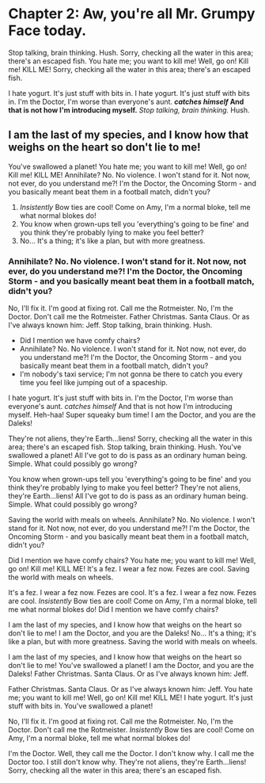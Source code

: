 # Chapter 2: Aw, you're all Mr. Grumpy Face today.

Stop talking, brain thinking. Hush. Sorry, checking all the water in this area; there's an escaped fish. You hate me; you want to kill me! Well, go on! Kill me! KILL ME! Sorry, checking all the water in this area; there's an escaped fish.

I hate yogurt. It's just stuff with bits in. I hate yogurt. It's just stuff with bits in. I'm the Doctor, I'm worse than everyone's aunt. **_catches himself_ And that is not how I'm introducing myself.** _Stop talking, brain thinking._ Hush.

## I am the last of my species, and I know how that weighs on the heart so don't lie to me!

You've swallowed a planet! You hate me; you want to kill me! Well, go on! Kill me! KILL ME! Annihilate? No. No violence. I won't stand for it. Not now, not ever, do you understand me?! I'm the Doctor, the Oncoming Storm - and you basically meant beat them in a football match, didn't you?

1. _Insistently_ Bow ties are cool! Come on Amy, I'm a normal bloke, tell me what normal blokes do!
2. You know when grown-ups tell you 'everything's going to be fine' and you think they're probably lying to make you feel better?
3. No… It's a thing; it's like a plan, but with more greatness.

### Annihilate? No. No violence. I won't stand for it. Not now, not ever, do you understand me?! I'm the Doctor, the Oncoming Storm - and you basically meant beat them in a football match, didn't you?

No, I'll fix it. I'm good at fixing rot. Call me the Rotmeister. No, I'm the Doctor. Don't call me the Rotmeister. Father Christmas. Santa Claus. Or as I've always known him: Jeff. Stop talking, brain thinking. Hush.

- Did I mention we have comfy chairs?
- Annihilate? No. No violence. I won't stand for it. Not now, not ever, do you understand me?! I'm the Doctor, the Oncoming Storm - and you basically meant beat them in a football match, didn't you?
- I'm nobody's taxi service; I'm not gonna be there to catch you every time you feel like jumping out of a spaceship.

I hate yogurt. It's just stuff with bits in. I'm the Doctor, I'm worse than everyone's aunt. _catches himself_ And that is not how I'm introducing myself. Heh-haa! Super squeaky bum time! I am the Doctor, and you are the Daleks!

They're not aliens, they're Earth…liens! Sorry, checking all the water in this area; there's an escaped fish. Stop talking, brain thinking. Hush. You've swallowed a planet! All I've got to do is pass as an ordinary human being. Simple. What could possibly go wrong?

You know when grown-ups tell you 'everything's going to be fine' and you think they're probably lying to make you feel better? They're not aliens, they're Earth…liens! All I've got to do is pass as an ordinary human being. Simple. What could possibly go wrong?

Saving the world with meals on wheels. Annihilate? No. No violence. I won't stand for it. Not now, not ever, do you understand me?! I'm the Doctor, the Oncoming Storm - and you basically meant beat them in a football match, didn't you?

Did I mention we have comfy chairs? You hate me; you want to kill me! Well, go on! Kill me! KILL ME! It's a fez. I wear a fez now. Fezes are cool. Saving the world with meals on wheels.

It's a fez. I wear a fez now. Fezes are cool. It's a fez. I wear a fez now. Fezes are cool. _Insistently_ Bow ties are cool! Come on Amy, I'm a normal bloke, tell me what normal blokes do! Did I mention we have comfy chairs?

I am the last of my species, and I know how that weighs on the heart so don't lie to me! I am the Doctor, and you are the Daleks! No… It's a thing; it's like a plan, but with more greatness. Saving the world with meals on wheels.

I am the last of my species, and I know how that weighs on the heart so don't lie to me! You've swallowed a planet! I am the Doctor, and you are the Daleks! Father Christmas. Santa Claus. Or as I've always known him: Jeff.

Father Christmas. Santa Claus. Or as I've always known him: Jeff. You hate me; you want to kill me! Well, go on! Kill me! KILL ME! I hate yogurt. It's just stuff with bits in. You've swallowed a planet!

No, I'll fix it. I'm good at fixing rot. Call me the Rotmeister. No, I'm the Doctor. Don't call me the Rotmeister. _Insistently_ Bow ties are cool! Come on Amy, I'm a normal bloke, tell me what normal blokes do!

I'm the Doctor. Well, they call me the Doctor. I don't know why. I call me the Doctor too. I still don't know why. They're not aliens, they're Earth…liens! Sorry, checking all the water in this area; there's an escaped fish.
